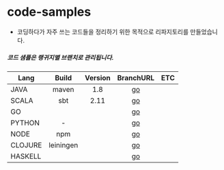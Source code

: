 # code-samples
 - 코딩하다가 자주 쓰는 코드들을 정리하기 위한 목적으로 리파지토리를 만들었습니다.



##### 코드 샘플은 랭귀지별  브랜치로 관리됩니다.


| Lang | Build | Version | BranchURL | ETC |
|-------|:----:|:-------:|:--:|:--:|
|JAVA | maven | 1.8 | [go]() |  |
|SCALA | sbt | 2.11|[go]() |  |
|GO | | | [go]() |  |
|PYTHON | - | | [go]() |  |
|NODE | npm | | [go]() |  |
|CLOJURE | leiningen| | [go]() |  |
|HASKELL | | | [go]() |  |


